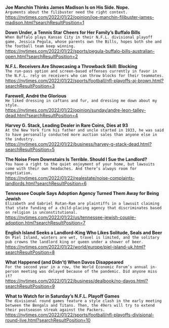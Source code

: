 **Joe Manchin Thinks James Madison Is on His Side. Nope.**\
`Arguments about the filibuster need the right context.`\
https://nytimes.com/2022/01/22/opinion/joe-manchin-filibuster-james-madison.html?searchResultPosition=1

**Down Under, a Tennis Star Cheers for Her Family’s Buffalo Bills**\
`When Buffalo plays Kansas City in their N.F.L. divisional playoff game, Jessica Pegula, whose parents own the Bills, hopes both she and the football team keep winning.`\
https://nytimes.com/2022/01/22/sports/pegula-buffalo-bills-australian-open.html?searchResultPosition=2

**N.F.L. Receivers Are Showcasing a Throwback Skill: Blocking**\
`The run-pass option and screen-based offenses currently in favor in the N.F.L. rely on receivers who can throw blocks for their teammates.`\
https://nytimes.com/2022/01/22/sports/football/nfl-playoffs-aj-brown.html?searchResultPosition=3

**Farewell, André the Glorious**\
`He liked dressing in caftans and fur, and dressing me down about my style.`\
https://nytimes.com/2022/01/22/opinion/sunday/andre-leon-talley-dead.html?searchResultPosition=4

**Harvey G. Stack, Leading Dealer in Rare Coins, Dies at 93**\
`At the New York firm his father and uncle started in 1933, he was said to have personally conducted more auction sales than anyone else in the industry.`\
https://nytimes.com/2022/01/22/business/harvey-g-stack-dead.html?searchResultPosition=5

**The Noise From Downstairs Is Terrible. Should I Sue the Landlord?**\
`You have a right to the quiet enjoyment of your home, but lawsuits come with their own headaches. And there’s always room for negotiation.`\
https://nytimes.com/2022/01/22/realestate/noise-complaints-landlords.html?searchResultPosition=6

**Tennessee Couple Says Adoption Agency Turned Them Away for Being Jewish**\
`Elizabeth and Gabriel Rutan-Ram are plaintiffs in a lawsuit claiming that state funding of a child-placing agency that discriminates based on religion is unconstitutional.`\
https://nytimes.com/2022/01/22/us/tennessee-jewish-couple-adoption.html?searchResultPosition=7

**English Island Seeks a Landlord-King Who Likes Solitude, Seals and Beer**\
`On Piel Island, winters are wet, travel is limited, and the solitary pub crowns the landlord king or queen under a shower of beer.`\
https://nytimes.com/2022/01/22/world/europe/piel-island-uk.html?searchResultPosition=8

**What Happened (and Didn’t) When Davos Disappeared**\
`For the second year in a row, the World Economic Forum’s annual in-person meeting was delayed because of the pandemic. Did anyone miss it?`\
https://nytimes.com/2022/01/22/business/dealbook/no-davos.html?searchResultPosition=9

**What to Watch for in Saturday’s N.F.L. Playoff Games**\
`The divisional round games feature a style clash in the early meeting between the Bengals and Titans. Then, the 49ers will try to extend their postseason streak against the Packers.`\
https://nytimes.com/2022/01/22/sports/football/nfl-playoffs-divisional-round-live.html?searchResultPosition=10

